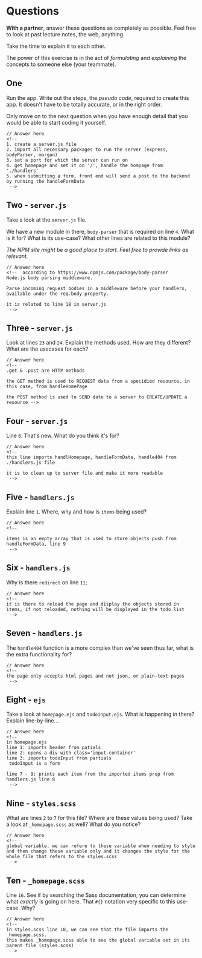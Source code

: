 # Questions

**With a partner**, answer these questions as completely as possible. Feel free to look at past lecture notes, the web, anything.

Take the time to explain it to each other.

The power of this exercise is in the act of _formulating_ and _explaining_ the concepts to someone else (your teammate).

## One

Run the app. Write out the steps, the _pseudo code_, required to create this app. It doesn't have to be totally accurate, or in the right order.

Only move on to the next question when you have enough detail that you would be able to start coding it yourself.

```
// Answer here
<!--
1. create a server.js file
2. import all necessary packages to run the server (express, bodyParser, morgan)
3. set a port for which the server can run on
4. get homepage and set it on '/', handle the hompage from './handlers'
5. when submitting a form, front end will send a post to the backend by running the handleFormData
 -->
```

## Two - `server.js`

Take a look at the `server.js` file.

We have a new module in there, `body-parser` that is required on line `4`. What is it for? What is its use-case? What other lines are related to this module?

_The NPM site might be a good place to start. Feel free to provide links as relevant._

```
// Answer here
<!--  according to https://www.npmjs.com/package/body-parser
Node.js body parsing middleware.

Parse incoming request bodies in a middleware before your handlers, available under the req.body property.

it is related to line 18 in server.js
 -->
```

## Three - `server.js`

Look at lines `23` and `24`. Explain the methods used. How are they different? What are the usecases for each?

```
// Answer here
<!--
.get & .post are HTTP methods

the GET method is used to REQUEST data from a specidied resource, in this case, from handleHomePage

the POST method is used to SEND date to a server to CREATE/UPDATE a resource -->
```

## Four - `server.js`

Line `6`. That's new. What do you think it's for?

```
// Answer here
<!--
this line imports handlHomepage, handleFormData, handle404 from ./handlers.js file

it is to clean up to server file and make it more readable
 -->
```

## Five - `handlers.js`

Explain line `1`. Where, why and how is `items` being used?

```
// Answer here
<!--

items is an empty array that is used to store objects push from handleFormData, line 9
 -->

```

## Six - `handlers.js`

Why is there `redirect` on line `11`;

```
// Answer here
<!--
it is there to reload the page and display the objects stored in items, if not reloaded, nothing will be displayed in the todo list
 -->

```

## Seven - `handlers.js`

The `handle404` function is a more complex than we've seen thus far, what is the extra functionality for?

```
// Answer here
<!--
the page only accepts html pages and not json, or plain-text pages
 -->
```

## Eight - `ejs`

Take a look at `homepage.ejs` and `todoInput.ejs`. What is happening in there? Explain line-by-line...

```
// Answer here
<!--
in homepage.ejs
line 1: imports header from patials
line 2: opens a div with class='input-container'
line 3: imports todoInput from partials
 todoInput is a form

line 7 - 9: prints each item from the imported items prop from handlers.js line 8
 -->
```

## Nine - `styles.scss`

What are lines `2` to `7` for this file? Where are these values being used? Take a look at `_homepage.scss` as well? What do you notice?

```
// Answer here
<!--
global variable. we can refere to these variable when needing to style and then change these variable only and it changes the style for the whole file that refers to the styles.scss
 -->

```

## Ten - `_homepage.scss`

Line `16`. See if by searching the Sass documentation, you can determine what _exactly_ is going on here. That `#{}` notation very specific to this use-case. Why?

```
// Answer here
<!--
in styles.scss line 10, we can see that the file imports the _homepage.scss.
this makes _homepage.scss able to see the global variable set in its parent file (styles.scss)
 -->
```
